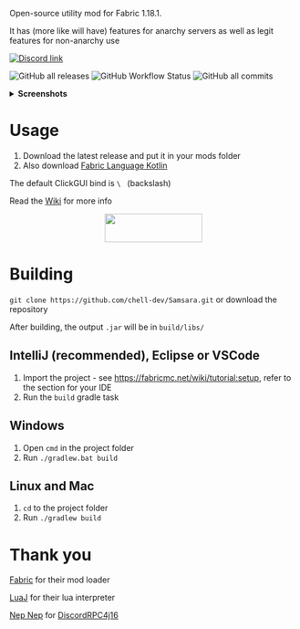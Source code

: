 Open-source utility mod for Fabric 1.18.1.

It has (more like will have) features for anarchy servers as well as legit features for non-anarchy use

[![Discord link](https://img.shields.io/badge/discord-click%20to%20join-5865F2)](https://discord.gg/ubfWKsQTDG)

![GitHub all releases](https://img.shields.io/github/downloads/chell-dev/Samsara/total)
![GitHub Workflow Status](https://img.shields.io/github/workflow/status/chell-dev/Samsara/Gradle%20build%20and%20release%20or%20upload%20artifacts)
![GitHub all commits](https://badgen.net/github/commits/chell-dev/Samsara)

<details>
<summary><b>Screenshots</b></summary>
    <h6>Default Theme</h6>
    <img src="https://github.com/chell-dev/Samsara/tree/master/.github/assets/DefaultThemeScreenshot.png" title="Screenshot" />
</details>

# Usage
1. Download the latest release and put it in your mods folder
2. Also download [Fabric Language Kotlin](https://www.curseforge.com/minecraft/mc-mods/fabric-language-kotlin/download)

The default ClickGUI bind is `\ ` (backslash)

Read the [Wiki](https://github.com/chell-dev/Samsara/wiki) for more info

<p><a title="Fabric Language Kotlin" href="https://minecraft.curseforge.com/projects/fabric-language-kotlin" target="_blank" rel="noopener noreferrer"><img style="display: block; margin-left: auto; margin-right: auto;" src="https://i.imgur.com/c1DH9VL.png" alt="" width="171" height="50" /></a></p>

# Building
`git clone https://github.com/chell-dev/Samsara.git` or download the repository

After building, the output `.jar` will be in `build/libs/`

## IntelliJ (recommended), Eclipse or VSCode

1. Import the project - see https://fabricmc.net/wiki/tutorial:setup, refer to the section for your IDE
2. Run the `build` gradle task

## Windows
1. Open `cmd` in the project folder
2. Run `./gradlew.bat build`

## Linux and Mac
1. `cd` to the project folder
2. Run `./gradlew build`

# Thank you

[Fabric](https://fabricmc.net/) for their mod loader

[LuaJ](https://github.com/luaj/luaj) for their lua interpreter

[Nep Nep](https://github.com/NepNep21) for [DiscordRPC4j16](https://github.com/NepNep21/DiscordRPC4j16)
